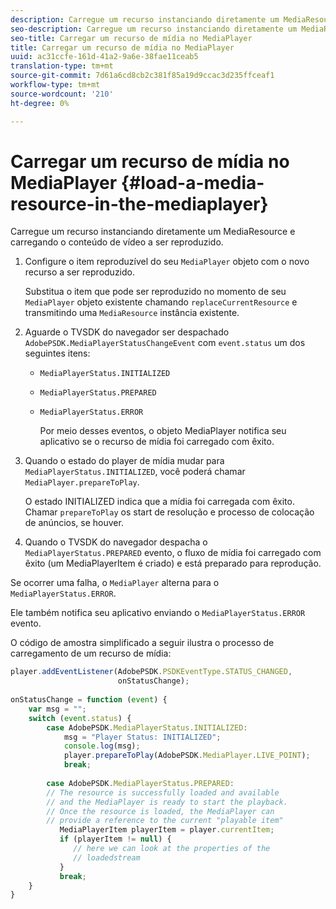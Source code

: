 ```yaml
---
description: Carregue um recurso instanciando diretamente um MediaResource e carregando o conteúdo de vídeo a ser reproduzido.
seo-description: Carregue um recurso instanciando diretamente um MediaResource e carregando o conteúdo de vídeo a ser reproduzido.
seo-title: Carregar um recurso de mídia no MediaPlayer
title: Carregar um recurso de mídia no MediaPlayer
uuid: ac31ccfe-161d-41a2-9a6e-38fae11ceab5
translation-type: tm+mt
source-git-commit: 7d61a6cd8cb2c381f85a19d9ccac3d235ffceaf1
workflow-type: tm+mt
source-wordcount: '210'
ht-degree: 0%

---
```



# Carregar um recurso de mídia no MediaPlayer {#load-a-media-resource-in-the-mediaplayer}

Carregue um recurso instanciando diretamente um MediaResource e carregando o conteúdo de vídeo a ser reproduzido.

1. Configure o item reproduzível do seu `MediaPlayer` objeto com o novo recurso a ser reproduzido.

   Substitua o item que pode ser reproduzido no momento de seu `MediaPlayer` objeto existente chamando `replaceCurrentResource` e transmitindo uma `MediaResource` instância existente.

1. Aguarde o TVSDK do navegador ser despachado `AdobePSDK.MediaPlayerStatusChangeEvent` com `event.status` um dos seguintes itens:

   * `MediaPlayerStatus.INITIALIZED`
   * `MediaPlayerStatus.PREPARED`
   * `MediaPlayerStatus.ERROR`

      Por meio desses eventos, o objeto MediaPlayer notifica seu aplicativo se o recurso de mídia foi carregado com êxito.

1. Quando o estado do player de mídia mudar para `MediaPlayerStatus.INITIALIZED`, você poderá chamar `MediaPlayer.prepareToPlay`.

   O estado INITIALIZED indica que a mídia foi carregada com êxito. Chamar `prepareToPlay` os start de resolução e processo de colocação de anúncios, se houver.
1. Quando o TVSDK do navegador despacha o `MediaPlayerStatus.PREPARED` evento, o fluxo de mídia foi carregado com êxito (um MediaPlayerItem é criado) e está preparado para reprodução.

Se ocorrer uma falha, o `MediaPlayer` alterna para o `MediaPlayerStatus.ERROR`.

Ele também notifica seu aplicativo enviando o `MediaPlayerStatus.ERROR` evento.

><!--<a id="example_3774607C6F08473282CF0CB7F3D82373"></a>-->


O código de amostra simplificado a seguir ilustra o processo de carregamento de um recurso de mídia:

```js
player.addEventListener(AdobePSDK.PSDKEventType.STATUS_CHANGED,  
                        onStatusChange); 
 
onStatusChange = function (event) { 
    var msg = ""; 
    switch (event.status) { 
        case AdobePSDK.MediaPlayerStatus.INITIALIZED: 
            msg = "Player Status: INITIALIZED"; 
            console.log(msg); 
            player.prepareToPlay(AdobePSDK.MediaPlayer.LIVE_POINT); 
            break; 
 
        case AdobePSDK.MediaPlayerStatus.PREPARED: 
        // The resource is successfully loaded and available 
        // and the MediaPlayer is ready to start the playback. 
        // Once the resource is loaded, the MediaPlayer can 
        // provide a reference to the current "playable item" 
           MediaPlayerItem playerItem = player.currentItem; 
           if (playerItem != null) {  
              // here we can look at the properties of the  
              // loadedstream 
           } 
           break; 
    } 
}
```

